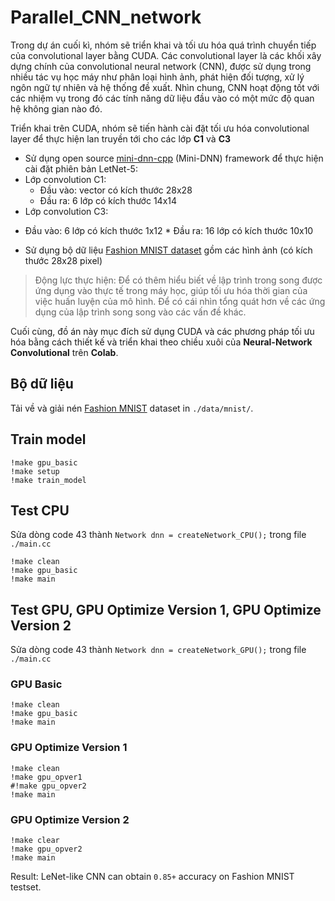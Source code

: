 # Parallel_CNN_network
Trong dự án cuối kì, nhóm sẽ triển khai và tối ưu hóa quá trình chuyển tiếp của convolutional layer bằng CUDA. Các convolutional layer là các khối xây dựng chính của convolutional neural network (CNN), được sử dụng trong nhiều tác vụ học máy như phân loại hình ảnh, phát hiện đối tượng, xử lý ngôn ngữ tự nhiên và hệ thống đề xuất. Nhìn chung, CNN hoạt động tốt với các nhiệm vụ trong đó các tính năng dữ liệu đầu vào có một mức độ quan hệ không gian nào đó.

Triển khai trên CUDA, nhóm sẽ tiến hành cài đặt tối ưu hóa convolutional layer để thực hiện lan truyền tới cho các lớp **C1** và **C3**

- Sử dụng open source [mini-dnn-cpp](https://github.com/iamhankai/mini-dnn-cpp) (Mini-DNN) framework để thực hiện cài đặt phiên bản LetNet-5:
 - Lớp convolution C1:
   * Đầu vào: vector có kích thước 28x28
   * Đầu ra: 6 lớp có kích thước 14x14
 -	Lớp convolution C3:
   * Đầu vào: 6 lớp có kích thước 1x12
    * Đầu ra: 16 lớp có kích thước 10x10


- Sử dụng bộ dữ liệu [Fashion MNIST dataset](https://github.com/zalandoresearch/fashion-mnist) gồm các hình ảnh (có kích thước 28x28 pixel)



> Động lực thực hiện: Để có thêm hiểu biết về lập trình trong song được ứng dụng vào thực tế trong máy học, giúp tối ưu hóa thời gian của việc huấn luyện của mô hình. Để có cái nhìn tổng quát hơn về các ứng dụng của lập trình song song vào các vấn đề khác.




Cuối cùng, đồ án này mục đích sử dụng CUDA và các phương pháp tối ưu hóa bằng cách thiết kế và triển khai theo chiều xuôi của **Neural-Network Convolutional** trên **Colab**.

## Bộ dữ liệu
Tải về và giải nén [Fashion MNIST](https://github.com/zalandoresearch/fashion-mnist/tree/master/data/fashion) dataset in `./data/mnist/`.

## Train model
```shell
!make gpu_basic
!make setup
!make train_model
```

## Test CPU
Sửa dòng code 43 thành `Network dnn = createNetwork_CPU();` trong file `./main.cc`
```shell
!make clean
!make gpu_basic
!make main
```
## Test GPU, GPU Optimize Version 1, GPU Optimize Version 2
Sửa dòng code 43 thành `Network dnn = createNetwork_GPU();` trong file `./main.cc`
### GPU Basic
```shell
!make clean
!make gpu_basic
!make main
```
### GPU Optimize Version 1
```shell
!make clean
!make gpu_opver1
#!make gpu_opver2
!make main
```
### GPU Optimize Version 2
```shell
!make clear
!make gpu_opver2
!make main
```
Result: 
LeNet-like CNN can obtain `0.85+` accuracy on Fashion MNIST testset.

